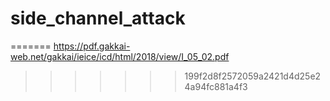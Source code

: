 # side_channel_attack

=======
https://pdf.gakkai-web.net/gakkai/ieice/icd/html/2018/view/I_05_02.pdf
>>>>>>> 199f2d8f2572059a2421d4d25e24a94fc881a4f3
